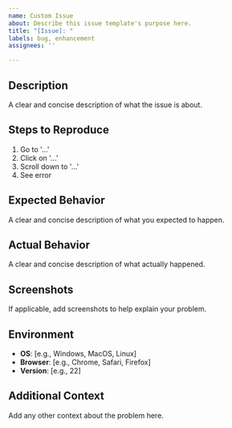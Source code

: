 ```yaml
---
name: Custom Issue
about: Describe this issue template's purpose here.
title: "[Issue]: "
labels: bug, enhancement
assignees: ''

---
```


## Description
A clear and concise description of what the issue is about.

## Steps to Reproduce
1. Go to '...'
2. Click on '...'
3. Scroll down to '...'
4. See error

## Expected Behavior
A clear and concise description of what you expected to happen.

## Actual Behavior
A clear and concise description of what actually happened.

## Screenshots
If applicable, add screenshots to help explain your problem.

## Environment
- **OS**: [e.g., Windows, MacOS, Linux]
- **Browser**: [e.g., Chrome, Safari, Firefox]
- **Version**: [e.g., 22]

## Additional Context
Add any other context about the problem here.


